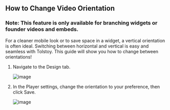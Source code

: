 ## How to Change Video Orientation

### Note: This feature is only available for branching widgets or founder videos and embeds.

For a cleaner mobile look or to save space in a widget, a vertical orientation is often ideal. Switching between horizontal and vertical is easy and seamless with Tolstoy. This guide will show you how to change between orientations!

1. Navigate to the Design tab.

   ![image](https://github.com/user-attachments/assets/dbe13fdc-5dd1-4877-beba-d394f86a08b0)

2. In the Player settings, change the orientation to your preference, then click Save.

   ![image](https://github.com/user-attachments/assets/424f9fef-826c-4124-9a69-7466de21d02f)




